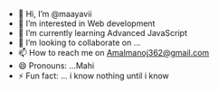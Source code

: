 - 👋 Hi, I’m @maayavii
- 👀 I’m interested in Web development 
- 🌱 I’m currently learning Advanced JavaScript 
- 💞️ I’m looking to collaborate on ...
- 📫 How to reach me on Amalmanoj362@gmail.com 
- 😄 Pronouns: ...Mahi
- ⚡ Fun fact: ... i know nothing until i know

<!---
maayavii/maayavii is a ✨ special ✨ repository because its `README.md` (this file) appears on your GitHub profile.
You can click the Preview link to take a look at your changes.
--->
